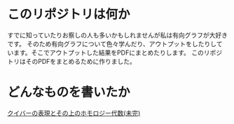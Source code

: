 # このリポジトリは何か
すでに知っていたりお察しの人も多いかもしれませんが私は有向グラフが大好きです。
そのため有向グラフについて色々学んだり、アウトプットをしたりしています。そこでアウトプットした結果をPDFにまとめたりします。
このリポジトリはそのPDFをまとめるために作りました。

# どんなものを書いたか
[クイバーの表現とその上のホモロジー代数(未完)](/project/quiver_hom/quiver_hom.pdf)
